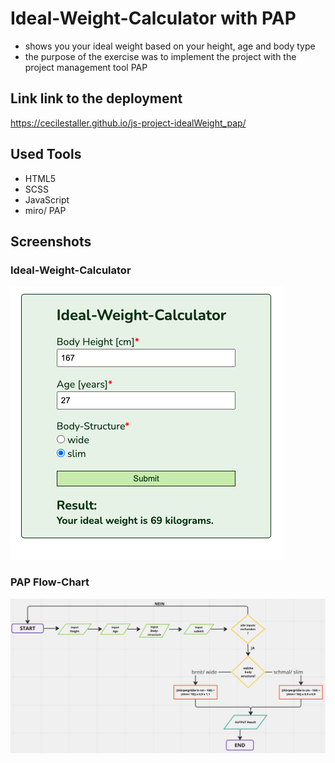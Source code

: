 # Ideal-Weight-Calculator with PAP

- shows you your ideal weight based on your height, age and body type
- the purpose of the exercise was to implement the project with the project management tool PAP

## Link link to the deployment

https://cecilestaller.github.io/js-project-idealWeight_pap/

## Used Tools

- HTML5
- SCSS
- JavaScript
- miro/ PAP

## Screenshots

### Ideal-Weight-Calculator

![calculator screenshot](./assets/img/ideal_weight_calc_img.png)

### PAP Flow-Chart

![pap screenshot](./assets/img/pap_screenshot.png)
